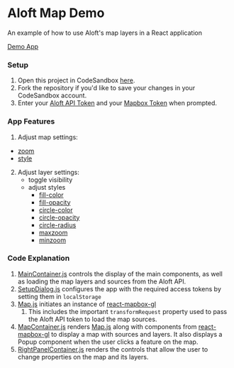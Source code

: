 # Aloft Map Demo
An example of how to use Aloft's map layers in a React application

[Demo App](https://codesandbox.io/embed/github/Kittyhawkio/map-demo/tree/main/?autoresize=1&fontsize=14&hidenavigation=1&theme=dark&view=preview)


### Setup
1. Open this project in CodeSandbox [here](https://codesandbox.io/s/github/Kittyhawkio/map-demo/tree/main/?fontsize=14&theme=dark).
2. Fork the repository if you'd like to save your changes in your CodeSandbox account.
3. Enter your [Aloft API Token](https://www.aloft.ai/developer/) and your [Mapbox Token](https://docs.mapbox.com/help/glossary/access-token/) when prompted.

### App Features
1. Adjust map settings: 
  - [zoom](https://docs.mapbox.com/help/glossary/zoom-level/)
  - [style](https://docs.mapbox.com/api/maps/styles/#mapbox-styles) 
2. Adjust layer settings:
    - toggle visibility
    - adjust styles
      - [fill-color](https://docs.mapbox.com/mapbox-gl-js/style-spec/layers/#paint-fill-fill-color)
      - [fill-opacity](https://docs.mapbox.com/mapbox-gl-js/style-spec/layers/#paint-fill-fill-opacity)
      - [circle-color](https://docs.mapbox.com/mapbox-gl-js/style-spec/layers/#paint-circle-circle-color)
      - [circle-opacity](https://docs.mapbox.com/mapbox-gl-js/style-spec/layers/#paint-circle-circle-opacity)
      - [circle-radius](https://docs.mapbox.com/mapbox-gl-js/style-spec/layers/#paint-circle-circle-radius)
      - [maxzoom](https://docs.mapbox.com/mapbox-gl-js/style-spec/layers/#maxzoom)
      - [minzoom](https://docs.mapbox.com/mapbox-gl-js/style-spec/layers/#minzoom)

### Code Explanation
   1. [MainContainer.js](https://github.com/Kittyhawkio/map-demo/blob/production/src/components/MainContainer.js) controls the display of the main components, as well as loading the map layers and sources from the Aloft API.
   2. [SetupDialog.js](https://github.com/Kittyhawkio/map-demo/blob/production/src/components/SetupDialog.js) configures the app with the required access tokens by setting them in `localStorage`
   3. [Map.js](https://github.com/Kittyhawkio/map-demo/blob/production/src/components/Map.js) initiates an instance of [react-mapbox-gl](https://github.com/alex3165/react-mapbox-gl)
      1. This includes the important `transformRequest` property used to pass the Aloft API token to load the map sources.
   4. [MapContainer.js](https://github.com/Kittyhawkio/map-demo/blob/production/src/components/MapContainer.js) renders [Map.js](https://github.com/Kittyhawkio/map-demo/blob/production/src/components/Map.js) along with components from [react-mapbox-gl](https://github.com/alex3165/react-mapbox-gl) to display a map with sources and layers. It also displays a Popup component when the user clicks a feature on the map.
   5. [RightPanelContainer.js](https://github.com/Kittyhawkio/map-demo/blob/production/src/components/RightPanelContainer.js) renders the controls that allow the user to change properties on the map and its layers.